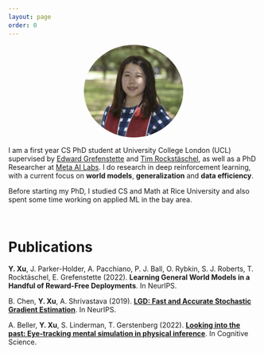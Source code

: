 ```yaml
---
layout: page
order: 0
---
```

<p align="center">
<img src="/images/yingchen.png" alt="Yingchen Xu" width="200" style="border-radius:50%"/>
</p>

I am a first year CS PhD student at University College London (UCL) supervised by [Edward Grefenstette](https://www.egrefen.com/) and [Tim Rockstäschel](https://rockt.github.io/), as well as a PhD Researcher at [Meta AI Labs](https://ai.facebook.com/). I do research in deep reinforcement learning, with a current focus on **world models**, **generalization** and **data efficiency**.

Before starting my PhD, I studied CS and Math at Rice University and also spent some time working on applied ML in the bay area. 

&nbsp;
&nbsp;

# Publications

<!-- :mortar_board:[Google Scholar Profile](https://scholar.google.com/citations?user=-CqyjXEAAAAJ&hl=en) -->

**Y. Xu**, J. Parker-Holder, A. Pacchiano, P. J. Ball, O. Rybkin, S. J. Roberts, T. Rocktäschel, E. Grefenstette (2022). **Learning General World Models in a Handful of Reward-Free Deployments**. In NeurIPS.

B. Chen, **Y. Xu**, A. Shrivastava (2019). **[LGD: Fast and Accurate Stochastic Gradient Estimation](https://papers.nips.cc/paper/2019/hash/a1e865a9b1065392ed6035d8ccd072d9-Abstract.html)**. In NeurIPS.

A. Beller, **Y. Xu**, S. Linderman, T. Gerstenberg (2022). **[Looking into the past: Eye-tracking mental simulation in physical inference](https://escholarship.org/uc/item/7gk617ss)**. In Cognitive Science. 